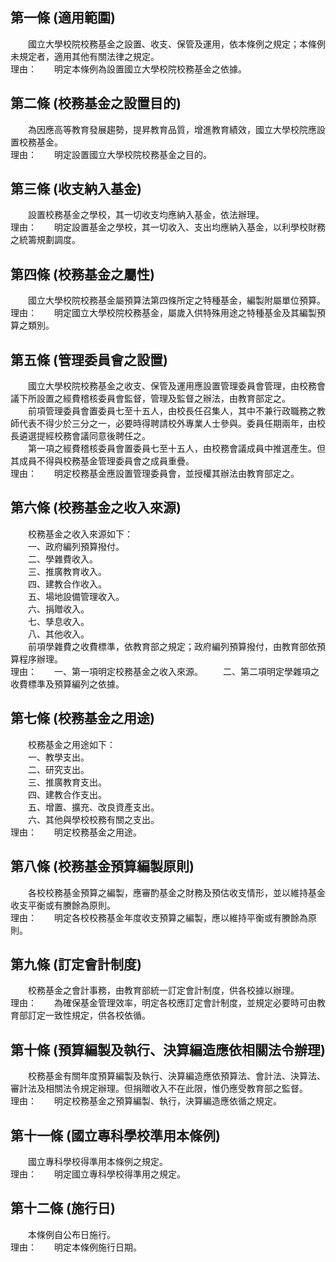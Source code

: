 第一條 (適用範圍)
-----------------
　　國立大學校院校務基金之設置、收支、保管及運用，依本條例之規定；本條例未規定者，適用其他有關法律之規定。  
理由：　　明定本條例為設置國立大學校院校務基金之依據。

第二條 (校務基金之設置目的)
---------------------------
　　為因應高等教育發展趨勢，提昇教育品質，增進教育績效，國立大學校院應設置校務基金。  
理由：　　明定設置國立大學校院校務基金之目的。

第三條 (收支納入基金)
---------------------
　　設置校務基金之學校，其一切收支均應納入基金，依法辦理。  
理由：　　明定設置基金之學校，其一切收入、支出均應納入基金，以利學校財務之統籌規劃調度。

第四條 (校務基金之屬性)
-----------------------
　　國立大學校院校務基金屬預算法第四條所定之特種基金，編製附屬單位預算。  
理由：　　明定國立大學校院校務基金，屬歲入供特殊用途之特種基金及其編製預算之類別。

第五條 (管理委員會之設置)
-------------------------
　　國立大學校院校務基金之收支、保管及運用應設置管理委員會管理，由校務會議下所設置之經費稽核委員會監督，管理及監督之辦法，由教育部定之。  
　　前項管理委員會置委員七至十五人，由校長任召集人，其中不兼行政職務之教師代表不得少於三分之一，必要時得聘請校外專業人士參與。委員任期兩年，由校長遴選提經校務會議同意後聘任之。  
　　第一項之經費稽核委員會置委員七至十五人，由校務會議成員中推選產生。但其成員不得與校務基金管理委員會之成員重疊。  
理由：　　明定校務基金應設置管理委員會，並授權其辦法由教育部定之。

第六條 (校務基金之收入來源)
---------------------------
　　校務基金之收入來源如下：  
　　一、政府編列預算撥付。  
　　二、學雜費收入。  
　　三、推廣教育收入。  
　　四、建教合作收入。  
　　五、場地設備管理收入。  
　　六、捐贈收入。  
　　七、孳息收入。  
　　八、其他收入。  
　　前項學雜費之收費標準，依教育部之規定；政府編列預算撥付，由教育部依預算程序辦理。  
理由：　　一、第一項明定校務基金之收入來源。
　　二、第二項明定學雜項之收費標準及預算編列之依據。

第七條 (校務基金之用途)
-----------------------
　　校務基金之用途如下：  
　　一、教學支出。  
　　二、研究支出。  
　　三、推廣教育支出。  
　　四、建教合作支出。  
　　五、增置、擴充、改良資產支出。  
　　六、其他與學校校務有關之支出。  
理由：　　明定校務基金之用途。

第八條 (校務基金預算編製原則)
-----------------------------
　　各校校務基金預算之編製，應審酌基金之財務及預估收支情形，並以維持基金收支平衡或有賸餘為原則。  
理由：　　明定各校校務基金年度收支預算之編製，應以維持平衡或有賸餘為原則。

第九條 (訂定會計制度)
---------------------
　　校務基金之會計事務，由教育部統一訂定會計制度，供各校據以辦理。  
理由：　　為確保基金管理效率，明定各校應訂定會計制度，並規定必要時可由教育部訂定一致性規定，供各校依循。

第十條 (預算編製及執行、決算編造應依相關法令辦理)
-------------------------------------------------
　　校務基金有關年度預算編製及執行、決算編造應依預算法、會計法、決算法、審計法及相關法令規定辦理。但捐贈收入不在此限，惟仍應受教育部之監督。  
理由：　　明定校務基金之預算編製、執行，決算編造應依循之規定。

第十一條 (國立專科學校準用本條例)
---------------------------------
　　國立專科學校得準用本條例之規定。  
理由：　　明定國立專科學校得準用之規定。

第十二條 (施行日)
-----------------
　　本條例自公布日施行。  
理由：　　明定本條例施行日期。